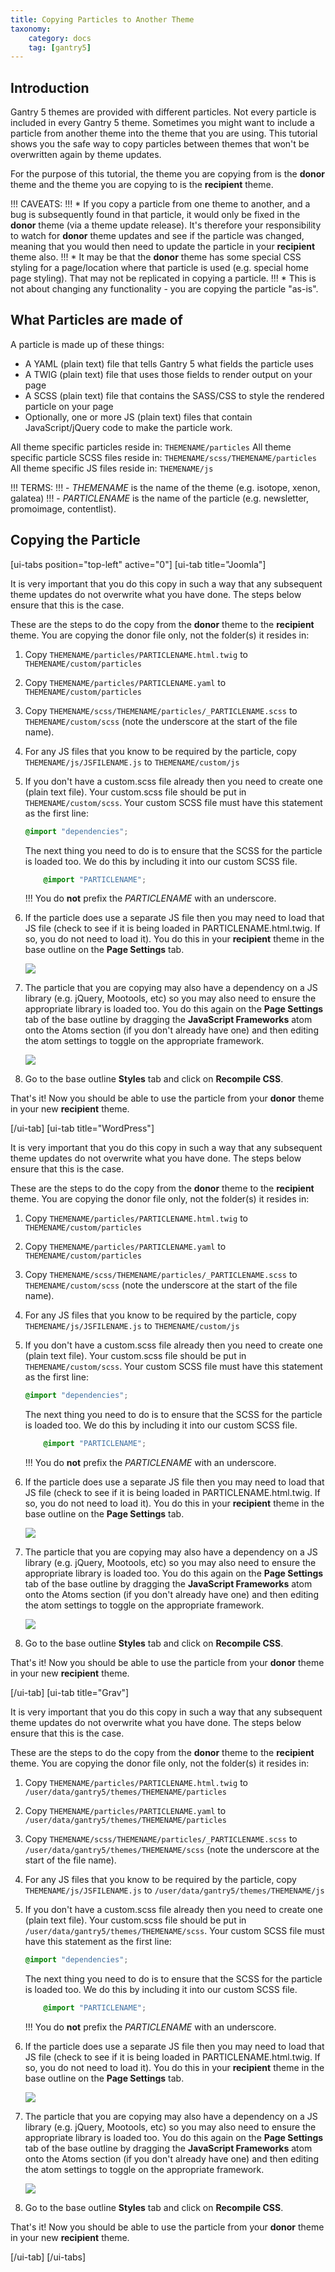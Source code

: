 ```yaml
---
title: Copying Particles to Another Theme
taxonomy:
    category: docs
    tag: [gantry5]
---
```


## Introduction

Gantry 5 themes are provided with different particles. Not every particle is included in every Gantry 5 theme. Sometimes you might want to include a particle from another theme into the theme that you are using. This tutorial shows you the safe way to copy particles between themes that won't be overwritten again by theme updates.

For the purpose of this tutorial, the theme you are copying from is the **donor** theme and the theme you are copying to is the **recipient** theme.

!!! CAVEATS:
!!! * If you copy a particle from one theme to another, and a bug is subsequently found in that particle, it would only be fixed in the **donor** theme (via a theme update release). It's therefore your responsibility to watch for **donor** theme updates and see if the particle was changed, meaning that you would then need to update the particle in your **recipient** theme also.
!!! * It may be that the **donor** theme has some special CSS styling for a page/location where that particle is used (e.g. special home page styling). That may not be replicated in copying a particle.
!!! * This is not about changing any functionality - you are copying the particle "as-is".

## What Particles are made of

A particle is made up of these things:

* A YAML (plain text) file that tells Gantry 5 what fields the particle uses
* A TWIG (plain text) file that uses those fields to render output on your page
* A SCSS (plain text) file that contains the SASS/CSS to style the rendered particle on your page
* Optionally, one or more JS (plain text) files that contain JavaScript/jQuery code to make the particle work.

All theme specific particles reside in: `THEMENAME/particles`
All theme specific particle SCSS files reside in: `THEMENAME/scss/THEMENAME/particles`
All theme specific JS files reside in: `THEMENAME/js`

!!! TERMS:
!!! - *THEMENAME* is the name of the theme (e.g. isotope, xenon, galatea)
!!! - *PARTICLENAME* is the name of the particle (e.g. newsletter, promoimage, contentlist).

## Copying the Particle

[ui-tabs position="top-left" active="0"]
[ui-tab title="Joomla"]

It is very important that you do this copy in such a way that any subsequent theme updates do not overwrite what you have done. The steps below ensure that this is the case.

These are the steps to do the copy from the **donor** theme to the **recipient** theme. You are copying the donor file only, not the folder(s) it resides in:

1. Copy `THEMENAME/particles/PARTICLENAME.html.twig` to `THEMENAME/custom/particles`

2. Copy `THEMENAME/particles/PARTICLENAME.yaml` to `THEMENAME/custom/particles`

3. Copy `THEMENAME/scss/THEMENAME/particles/_PARTICLENAME.scss` to `THEMENAME/custom/scss` (note the underscore at the start of the file name).

4. For any JS files that you know to be required by the particle, copy `THEMENAME/js/JSFILENAME.js` to `THEMENAME/custom/js`

5. If you don't have a custom.scss file already then you need to create one (plain text file). Your custom.scss file should be put in `THEMENAME/custom/scss`. Your custom SCSS file must have this statement as the first line:

    ```css
    @import "dependencies";
    ```

    The next thing you need to do is to ensure that the SCSS for the particle is loaded too. We do this by including it into our custom SCSS file.

    ```css
        @import "PARTICLENAME";
    ```

    !!! You do **not** prefix the *PARTICLENAME* with an underscore.

6. If the particle does use a separate JS file then you may need to load that JS file (check to see if it is being loaded in PARTICLENAME.html.twig. If so, you do not need to load it). You do this in your **recipient** theme in the base outline on the **Page Settings** tab.


    ![](copy-particle_1.png)

7. The particle that you are copying may also have a dependency on a JS library (e.g. jQuery, Mootools, etc) so you may also need to ensure the appropriate library is loaded too. You do this again on the **Page Settings** tab of the base outline by dragging the **JavaScript Frameworks** atom onto the Atoms section (if you don't already have one) and then editing the atom settings to toggle on the appropriate framework.

    ![](copy-particle_2.png)

8. Go to the base outline **Styles** tab and click on **Recompile CSS**.

That's it! Now you should be able to use the particle from your **donor** theme in your new **recipient** theme.

[/ui-tab]
[ui-tab title="WordPress"]

It is very important that you do this copy in such a way that any subsequent theme updates do not overwrite what you have done. The steps below ensure that this is the case.

These are the steps to do the copy from the **donor** theme to the **recipient** theme. You are copying the donor file only, not the folder(s) it resides in:

1. Copy `THEMENAME/particles/PARTICLENAME.html.twig` to `THEMENAME/custom/particles`

2. Copy `THEMENAME/particles/PARTICLENAME.yaml` to `THEMENAME/custom/particles`

3. Copy `THEMENAME/scss/THEMENAME/particles/_PARTICLENAME.scss` to `THEMENAME/custom/scss` (note the underscore at the start of the file name).

4. For any JS files that you know to be required by the particle, copy `THEMENAME/js/JSFILENAME.js` to `THEMENAME/custom/js`

5. If you don't have a custom.scss file already then you need to create one (plain text file). Your custom.scss file should be put in `THEMENAME/custom/scss`. Your custom SCSS file must have this statement as the first line:

    ```css
    @import "dependencies";
    ```

    The next thing you need to do is to ensure that the SCSS for the particle is loaded too. We do this by including it into our custom SCSS file.

    ```css
        @import "PARTICLENAME";
    ```

    !!! You do **not** prefix the *PARTICLENAME* with an underscore.

6. If the particle does use a separate JS file then you may need to load that JS file (check to see if it is being loaded in PARTICLENAME.html.twig. If so, you do not need to load it). You do this in your **recipient** theme in the base outline on the **Page Settings** tab.


    ![](copy-particle_1.png)

7. The particle that you are copying may also have a dependency on a JS library (e.g. jQuery, Mootools, etc) so you may also need to ensure the appropriate library is loaded too. You do this again on the **Page Settings** tab of the base outline by dragging the **JavaScript Frameworks** atom onto the Atoms section (if you don't already have one) and then editing the atom settings to toggle on the appropriate framework.

    ![](copy-particle_2.png)

8. Go to the base outline **Styles** tab and click on **Recompile CSS**.

That's it! Now you should be able to use the particle from your **donor** theme in your new **recipient** theme.

[/ui-tab]
[ui-tab title="Grav"]

It is very important that you do this copy in such a way that any subsequent theme updates do not overwrite what you have done. The steps below ensure that this is the case.

These are the steps to do the copy from the **donor** theme to the **recipient** theme. You are copying the donor file only, not the folder(s) it resides in:

1. Copy `THEMENAME/particles/PARTICLENAME.html.twig` to `/user/data/gantry5/themes/THEMENAME/particles`

2. Copy `THEMENAME/particles/PARTICLENAME.yaml` to `/user/data/gantry5/themes/THEMENAME/particles`

3. Copy `THEMENAME/scss/THEMENAME/particles/_PARTICLENAME.scss` to `/user/data/gantry5/themes/THEMENAME/scss` (note the underscore at the start of the file name).

4. For any JS files that you know to be required by the particle, copy `THEMENAME/js/JSFILENAME.js` to `/user/data/gantry5/themes/THEMENAME/js`

5. If you don't have a custom.scss file already then you need to create one (plain text file). Your custom.scss file should be put in `/user/data/gantry5/themes/THEMENAME/scss`. Your custom SCSS file must have this statement as the first line:

    ```css
    @import "dependencies";
    ```

    The next thing you need to do is to ensure that the SCSS for the particle is loaded too. We do this by including it into our custom SCSS file.

    ```css
        @import "PARTICLENAME";
    ```

    !!! You do **not** prefix the *PARTICLENAME* with an underscore.

6. If the particle does use a separate JS file then you may need to load that JS file (check to see if it is being loaded in PARTICLENAME.html.twig. If so, you do not need to load it). You do this in your **recipient** theme in the base outline on the **Page Settings** tab.


    ![](copy-particle_1.png)

7. The particle that you are copying may also have a dependency on a JS library (e.g. jQuery, Mootools, etc) so you may also need to ensure the appropriate library is loaded too. You do this again on the **Page Settings** tab of the base outline by dragging the **JavaScript Frameworks** atom onto the Atoms section (if you don't already have one) and then editing the atom settings to toggle on the appropriate framework.

    ![](copy-particle_2.png)

8. Go to the base outline **Styles** tab and click on **Recompile CSS**.

That's it! Now you should be able to use the particle from your **donor** theme in your new **recipient** theme.

[/ui-tab]
[/ui-tabs]


